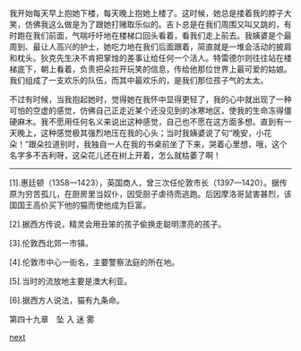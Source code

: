 
我开始每天早上抱她下楼，每天晚上抱她上楼了。这时候，她总是搂着我的脖子大笑，仿佛我这么做是为了跟她打赌取乐似的。吉卜总是在我们周围又叫又跳的，有时跑在我们前面，气喘吁吁地在楼梯口回头看着，看我们走上前去。我姨婆是个最周到、最让人高兴的护士，她吃力地在我们后面跟着，简直就是一堆会活动的披肩和枕头。狄克先生决不肯把掌烛的差事让给任何一个活人。特雷德尔则往往站在楼梯底下，朝上看着，负责把朵拉开玩笑的信息，传给他那位世界上最可爱的姑娘。我们组成了一支欢乐的队伍，而其中最欢乐的，是我们那位孩子气的太太。

不过有时候，当我抱起她时，觉得她在我怀中显得更轻了，我的心中就出现了一种可怕的空虚的感觉，仿佛自己正走近某个还没见到的冰寒地区，使我的生命冻得僵硬麻木。我不愿用任何名义来说出这种感觉，自己也不愿在这方面多想。直到有一天晚上，这种感觉极其强烈地压在我的心头；当时我姨婆说了句“晚安，小花朵！”跟朵拉道别时，我独自一人在我的书桌前坐了下来，哭着心里想，哦，这个名字多不吉利呀，这朵花儿还在树上开着，怎么就枯萎了啊！

* * *

[1].惠廷顿（1358—1423），英国商人，曾三次任伦敦市长（1397—1420）。据传原为穷苦孤儿，在厨房里当奴仆，因受厨子虐待而逃跑。后因摩洛哥鼠害甚烈，该国国王高价买下他的猫而使他成为巨富。

[2].据西方传说，精灵会用丑笨的孩子偷换走聪明漂亮的孩子。

[3].伦敦西北郊一市镇。

[4].伦敦市中心一街名，主要警察法庭的所在地。

[5].当时的流放地主要是澳大利亚。

[6].据西方人说法，猫有九条命。

第四十九章　坠 入 迷 雾

[next](page622.md)